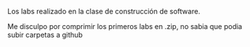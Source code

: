 Los labs realizado en la clase de construcción de software.

Me disculpo por comprimir los primeros labs en .zip, no sabia que podia subir carpetas a github
